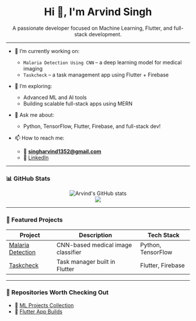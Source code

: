<h1 align="center">Hi 👋, I'm Arvind Singh</h1>
<p align="center">
  A passionate developer focused on Machine Learning, Flutter, and full-stack development.
</p>

---

- 🌱 I’m currently working on: 
  - `Malaria Detection Using CNN` – a deep learning model for medical imaging
  - `Taskcheck` – a task management app using Flutter + Firebase

- 🔭 I’m exploring:
  - Advanced ML and AI tools
  - Building scalable full-stack apps using MERN

- 💬 Ask me about:
  - Python, TensorFlow, Flutter, Firebase, and full-stack dev!

- 📫 How to reach me:
  - 📧 **singharvind1352@gmail.com**
  - 💼 [LinkedIn](https://www.linkedin.com/in/YOUR-LINKEDIN](https://www.linkedin.com/in/arvind-singh-881b02219/))

---

### 📊 GitHub Stats

<p align="center">
  <img src="https://github-readme-stats.vercel.app/api?username=Arvind13s&show_icons=true&theme=tokyonight" alt="Arvind's GitHub stats" />
  <br />
  <img src="https://github-readme-streak-stats.herokuapp.com/?user=Arvind13s&theme=tokyonight" />
</p>

---

### 📌 Featured Projects

| Project | Description | Tech Stack |
|--------|-------------|------------|
| [Malaria Detection](https://github.com/Arvind13s/Malaria-Detection-Using-CNN) | CNN-based medical image classifier | Python, TensorFlow |
| [Taskcheck](https://github.com/Arvind13s/Taskcheck) | Task manager built in Flutter | Flutter, Firebase |

---

### 📁 Repositories Worth Checking Out

- 🔬 [ML Projects Collection](https://github.com/Arvind13s?tab=repositories&q=ml)
- 📱 [Flutter App Builds](https://github.com/Arvind13s?tab=repositories&q=flutter)
